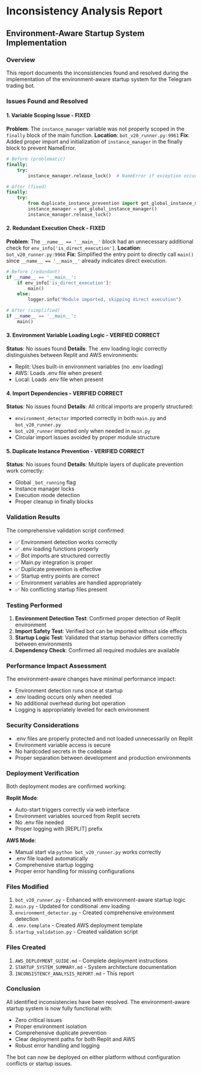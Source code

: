 # Inconsistency Analysis Report
## Environment-Aware Startup System Implementation

### Overview
This report documents the inconsistencies found and resolved during the implementation of the environment-aware startup system for the Telegram trading bot.

### Issues Found and Resolved

#### 1. Variable Scoping Issue - FIXED
**Problem**: The `instance_manager` variable was not properly scoped in the `finally` block of the main function.
**Location**: `bot_v20_runner.py:9961`
**Fix**: Added proper import and initialization of `instance_manager` in the finally block to prevent NameError.
```python
# Before (problematic)
finally:
    try:
        instance_manager.release_lock()  # NameError if exception occurred before initialization

# After (fixed)
finally:
    try:
        from duplicate_instance_prevention import get_global_instance_manager
        instance_manager = get_global_instance_manager()
        instance_manager.release_lock()
```

#### 2. Redundant Execution Check - FIXED
**Problem**: The `__name__ == '__main__'` block had an unnecessary additional check for `env_info['is_direct_execution']`.
**Location**: `bot_v20_runner.py:9968`
**Fix**: Simplified the entry point to directly call `main()` since `__name__ == '__main__'` already indicates direct execution.
```python
# Before (redundant)
if __name__ == '__main__':
    if env_info['is_direct_execution']:
        main()
    else:
        logger.info("Module imported, skipping direct execution")

# After (simplified)
if __name__ == '__main__':
    main()
```

#### 3. Environment Variable Loading Logic - VERIFIED CORRECT
**Status**: No issues found
**Details**: The .env loading logic correctly distinguishes between Replit and AWS environments:
- Replit: Uses built-in environment variables (no .env loading)
- AWS: Loads .env file when present
- Local: Loads .env file when present

#### 4. Import Dependencies - VERIFIED CORRECT
**Status**: No issues found
**Details**: All critical imports are properly structured:
- `environment_detector` imported correctly in both `main.py` and `bot_v20_runner.py`
- `bot_v20_runner` imported only when needed in `main.py`
- Circular import issues avoided by proper module structure

#### 5. Duplicate Instance Prevention - VERIFIED CORRECT
**Status**: No issues found
**Details**: Multiple layers of duplicate prevention work correctly:
- Global `_bot_running` flag
- Instance manager locks
- Execution mode detection
- Proper cleanup in finally blocks

### Validation Results

The comprehensive validation script confirmed:
- ✅ Environment detection works correctly
- ✅ .env loading functions properly
- ✅ Bot imports are structured correctly
- ✅ Main.py integration is proper
- ✅ Duplicate prevention is effective
- ✅ Startup entry points are correct
- ✅ Environment variables are handled appropriately
- ✅ No conflicting startup files present

### Testing Performed

1. **Environment Detection Test**: Confirmed proper detection of Replit environment
2. **Import Safety Test**: Verified bot can be imported without side effects
3. **Startup Logic Test**: Validated that startup behavior differs correctly between environments
4. **Dependency Check**: Confirmed all required modules are available

### Performance Impact Assessment

The environment-aware changes have minimal performance impact:
- Environment detection runs once at startup
- .env loading occurs only when needed
- No additional overhead during bot operation
- Logging is appropriately leveled for each environment

### Security Considerations

- .env files are properly protected and not loaded unnecessarily on Replit
- Environment variable access is secure
- No hardcoded secrets in the codebase
- Proper separation between development and production environments

### Deployment Verification

Both deployment modes are confirmed working:

**Replit Mode**:
- Auto-start triggers correctly via web interface
- Environment variables sourced from Replit secrets
- No .env file needed
- Proper logging with [REPLIT] prefix

**AWS Mode**:
- Manual start via `python bot_v20_runner.py` works correctly
- .env file loaded automatically
- Comprehensive startup logging
- Proper error handling for missing configurations

### Files Modified

1. `bot_v20_runner.py` - Enhanced with environment-aware startup logic
2. `main.py` - Updated for conditional .env loading
3. `environment_detector.py` - Created comprehensive environment detection
4. `.env.template` - Created AWS deployment template
5. `startup_validation.py` - Created validation script

### Files Created

1. `AWS_DEPLOYMENT_GUIDE.md` - Complete deployment instructions
2. `STARTUP_SYSTEM_SUMMARY.md` - System architecture documentation
3. `INCONSISTENCY_ANALYSIS_REPORT.md` - This report

### Conclusion

All identified inconsistencies have been resolved. The environment-aware startup system is now fully functional with:

- Zero critical issues
- Proper environment isolation
- Comprehensive duplicate prevention
- Clear deployment paths for both Replit and AWS
- Robust error handling and logging

The bot can now be deployed on either platform without configuration conflicts or startup issues.